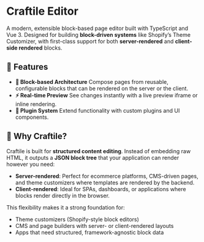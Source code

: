 # Craftile Editor

A modern, extensible block-based page editor built with TypeScript and Vue 3.
Designed for building **block-driven systems** like Shopify’s Theme Customizer, with first-class support for both **server-rendered** and **client-side rendered** blocks.

## 🌟 Features

- **🧱 Block-based Architecture**
  Compose pages from reusable, configurable blocks that can be rendered on the server or the client.
- **⚡ Real-time Preview**
  See changes instantly with a live preview iframe or inline rendering.
- **🔌 Plugin System**
  Extend functionality with custom plugins and UI components.

## 🚀 Why Craftile?

Craftile is built for **structured content editing**.
Instead of embedding raw HTML, it outputs a **JSON block tree** that your application can render however you need:

- **Server-rendered**: Perfect for ecommerce platforms, CMS-driven pages, and theme customizers where templates are rendered by the backend.
- **Client-rendered**: Ideal for SPAs, dashboards, or applications where blocks render directly in the browser.

This flexibility makes it a strong foundation for:

- Theme customizers (Shopify-style block editors)
- CMS and page builders with server- or client-rendered layouts
- Apps that need structured, framework-agnostic block data

